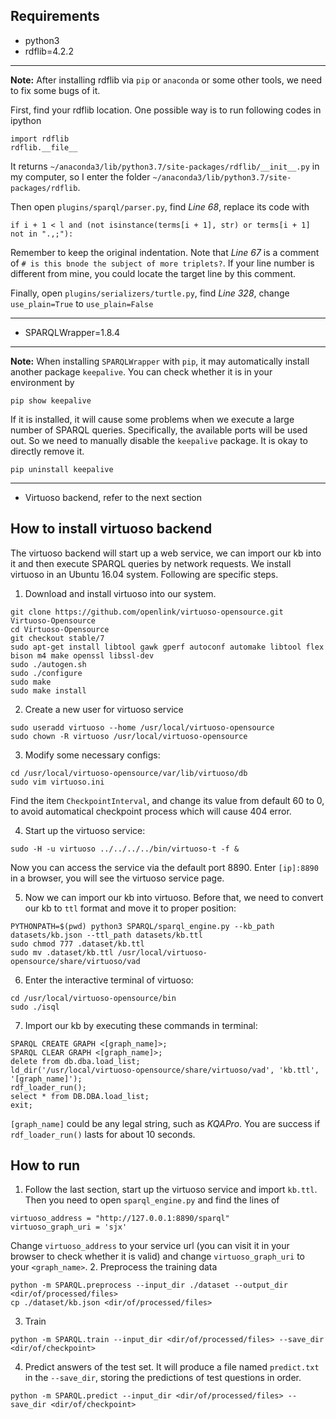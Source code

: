 ## Requirements
- python3
- rdflib=4.2.2
---
**Note:** 
After installing rdflib via `pip` or `anaconda` or some other tools, we need to fix some bugs of it.

First, find your rdflib location. One possible way is to run following codes in ipython 
```
import rdflib
rdflib.__file__
```
It returns `~/anaconda3/lib/python3.7/site-packages/rdflib/__init__.py` in my computer, so I enter the folder `~/anaconda3/lib/python3.7/site-packages/rdflib`.

Then open `plugins/sparql/parser.py`, find *Line 68*, replace its code with
```
if i + 1 < l and (not isinstance(terms[i + 1], str) or terms[i + 1] not in ".,;"):
```
Remember to keep the original indentation.
Note that *Line 67* is a comment of `# is this bnode the subject of more triplets?`. If your line number is different from mine, you could locate the target line by this comment.

Finally, open `plugins/serializers/turtle.py`, find *Line 328*, change `use_plain=True` to `use_plain=False`

---

- SPARQLWrapper=1.8.4

---
**Note:** 
When installing `SPARQLWrapper` with `pip`, it may automatically install another package `keepalive`. You can check whether it is in your environment by
```
pip show keepalive
```

If it is installed, it will cause some problems when we execute a large number of SPARQL queries. Specifically, the available ports will be used out. So we need to manually disable the `keepalive` package. It is okay to directly remove it.
```
pip uninstall keepalive
```

---

- Virtuoso backend, refer to the next section

## How to install virtuoso backend
The virtuoso backend will start up a web service, we can import our kb into it and then execute SPARQL queries by network requests. We install virtuoso in an Ubuntu 16.04 system. Following are specific steps.

1. Download and install virtuoso into our system.
```
git clone https://github.com/openlink/virtuoso-opensource.git Virtuoso-Opensource
cd Virtuoso-Opensource
git checkout stable/7
sudo apt-get install libtool gawk gperf autoconf automake libtool flex bison m4 make openssl libssl-dev
sudo ./autogen.sh
sudo ./configure
sudo make
sudo make install
```

2. Create a new user for virtuoso service
```
sudo useradd virtuoso --home /usr/local/virtuoso-opensource
sudo chown -R virtuoso /usr/local/virtuoso-opensource
```

3. Modify some necessary configs:
```
cd /usr/local/virtuoso-opensource/var/lib/virtuoso/db
sudo vim virtuoso.ini
```
Find the item `CheckpointInterval`, and change its value from default 60 to 0, to avoid automatical checkpoint process which will cause 404 error.

4. Start up the virtuoso service:
```
sudo -H -u virtuoso ../../../../bin/virtuoso-t -f &
```
Now you can access the service via the default port 8890.
Enter `[ip]:8890` in a browser, you will see the virtuoso service page.

5. Now we can import our kb into virtuoso. Before that, we need to convert our kb to `ttl` format and move it to proper position:
```
PYTHONPATH=$(pwd) python3 SPARQL/sparql_engine.py --kb_path datasets/kb.json --ttl_path datasets/kb.ttl
sudo chmod 777 .dataset/kb.ttl
sudo mv .dataset/kb.ttl /usr/local/virtuoso-opensource/share/virtuoso/vad
```

6. Enter the interactive terminal of virtuoso:
```
cd /usr/local/virtuoso-opensource/bin
sudo ./isql
```

7. Import our kb by executing these commands in terminal:
```
SPARQL CREATE GRAPH <[graph_name]>;
SPARQL CLEAR GRAPH <[graph_name]>;
delete from db.dba.load_list;
ld_dir('/usr/local/virtuoso-opensource/share/virtuoso/vad', 'kb.ttl', '[graph_name]');
rdf_loader_run();
select * from DB.DBA.load_list;
exit;
```
`[graph_name]` could be any legal string, such as *KQAPro*.
You are success if `rdf_loader_run()` lasts for about 10 seconds.


## How to run
1. Follow the last section, start up the virtuoso service and import `kb.ttl`. Then you need to open `sparql_engine.py` and find the lines of
```
virtuoso_address = "http://127.0.0.1:8890/sparql"
virtuoso_graph_uri = 'sjx'
```
Change `virtuoso_address` to your service url (you can visit it in your browser to check whether it is valid) and change `virtuoso_graph_uri` to your `<graph_name>`.
2. Preprocess the training data
```
python -m SPARQL.preprocess --input_dir ./dataset --output_dir <dir/of/processed/files>
cp ./dataset/kb.json <dir/of/processed/files>
```
3. Train
```
python -m SPARQL.train --input_dir <dir/of/processed/files> --save_dir <dir/of/checkpoint>
```
4. Predict answers of the test set. It will produce a file named `predict.txt` in the `--save_dir`, storing the predictions of test questions in order.
```
python -m SPARQL.predict --input_dir <dir/of/processed/files> --save_dir <dir/of/checkpoint>
```
